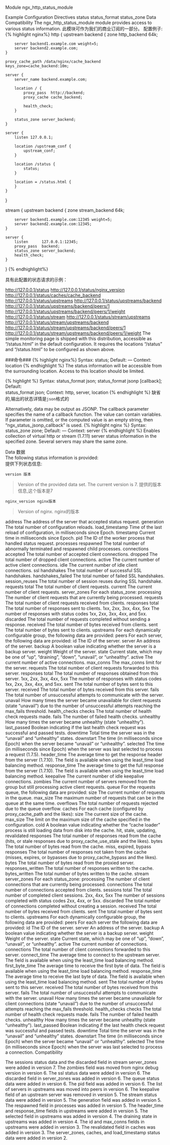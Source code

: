 Module ngx_http_status_module

Example Configuration
Directives
     status
     status_format
     status_zone
Data
Compatibility
The ngx_http_status_module module provides access to various status information.
  此模块可作为我们的商业订阅的一部分。
 配置例子:  
{% highlight nginx%}
http {
    upstream backend {
        zone http_backend 64k;

        server backend1.example.com weight=5;
        server backend2.example.com;
    }

    proxy_cache_path /data/nginx/cache_backend keys_zone=cache_backend:10m;

    server {
        server_name backend.example.com;

        location / {
            proxy_pass  http://backend;
            proxy_cache cache_backend;

            health_check;
        }

        status_zone server_backend;
    }

    server {
        listen 127.0.0.1;

        location /upstream_conf {
            upstream_conf;
        }

        location /status {
            status;
        }

        location = /status.html {
        }
    }
}

stream {
    upstream backend {
        zone stream_backend 64k;

        server backend1.example.com:12345 weight=5;
        server backend2.example.com:12345;
    }

    server {
        listen      127.0.0.1:12345;
        proxy_pass  backend;
        status_zone server_backend;
        health_check;
    }
}
{% endhighlight%}
  
  具有此配置的状态请求的示例：

http://127.0.0.1/status
http://127.0.0.1/status/nginx_version
http://127.0.0.1/status/caches/cache_backend
http://127.0.0.1/status/upstreams
http://127.0.0.1/status/upstreams/backend
http://127.0.0.1/status/upstreams/backend/peers/1
http://127.0.0.1/status/upstreams/backend/peers/1/weight
http://127.0.0.1/status/stream
http://127.0.0.1/status/stream/upstreams
http://127.0.0.1/status/stream/upstreams/backend
http://127.0.0.1/status/stream/upstreams/backend/peers/1
http://127.0.0.1/status/stream/upstreams/backend/peers/1/weight
The simple monitoring page is shipped with this distribution, accessible as “/status.html” in the default configuration. It requires the locations “/status” and “/status.html” to be configured as shown above.

###命令###
{% highlight nginx%}
Syntax:	status;
Default:	—
Context:	location
{% endhighlight %}
The status information will be accessible from the surrounding location. Access to this location should be limited.

{% highlight %}
Syntax:	status_format json;
status_format jsonp [callback];
Default:	
status_format json;
Context:	http, server, location
{% endhighlight %}
  缺省的,输出的状态详情是```json```格式的  
  
Alternatively, data may be output as JSONP. The callback parameter specifies the name of a callback function. The value can contain variables. If parameter is omitted, or the computed value is an empty string, then “ngx_status_jsonp_callback” is used.
{% highlight nginx %}
Syntax:	status_zone zone;
Default:	—
Context:	server
{% endhighlight %}
Enables collection of virtual http or stream (1.7.11) server status information in the specified zone. Several servers may share the same zone.

Data 数据  
The following status information is provided:  
  提供下列状态信息:
  
```version 版本```
> Version of the provided data set. The current version is 7.
> 提供的版本信息,这个版本是7    

```nginx_version nginx版本```
> Version of nginx. nginx的版本

address
The address of the server that accepted status request.
generation
The total number of configuration reloads.
load_timestamp
Time of the last reload of configuration, in milliseconds since Epoch.
timestamp
Current time in milliseconds since Epoch.
pid
The ID of the worker process that handled status request.
processes
respawned
The total number of abnormally terminated and respawned child processes.
connections
accepted
The total number of accepted client connections.
dropped
The total number of dropped client connections.
active
The current number of active client connections.
idle
The current number of idle client connections.
ssl
handshakes
The total number of successful SSL handshakes.
handshakes_failed
The total number of failed SSL handshakes.
session_reuses
The total number of session reuses during SSL handshake.
requests
total
The total number of client requests.
current
The current number of client requests.
server_zones
For each status_zone:
processing
The number of client requests that are currently being processed.
requests
The total number of client requests received from clients.
responses
total
The total number of responses sent to clients.
1xx, 2xx, 3xx, 4xx, 5xx
The number of responses with status codes 1xx, 2xx, 3xx, 4xx, and 5xx.
discarded
The total number of requests completed without sending a response.
received
The total number of bytes received from clients.
sent
The total number of bytes sent to clients.
upstreams
For each dynamically configurable group, the following data are provided:
peers
For each server, the following data are provided:
id
The ID of the server.
server
An address of the server.
backup
A boolean value indicating whether the server is a backup server.
weight
Weight of the server.
state
Current state, which may be one of “up”, “draining”, “down”, “unavail”, or “unhealthy”.
active
The current number of active connections.
max_conns
The max_conns limit for the server.
requests
The total number of client requests forwarded to this server.
responses
total
The total number of responses obtained from this server.
1xx, 2xx, 3xx, 4xx, 5xx
The number of responses with status codes 1xx, 2xx, 3xx, 4xx, and 5xx.
sent
The total number of bytes sent to this server.
received
The total number of bytes received from this server.
fails
The total number of unsuccessful attempts to communicate with the server.
unavail
How many times the server became unavailable for client requests (state “unavail”) due to the number of unsuccessful attempts reaching the max_fails threshold.
health_checks
checks
The total number of health check requests made.
fails
The number of failed health checks.
unhealthy
How many times the server became unhealthy (state “unhealthy”).
last_passed
Boolean indicating if the last health check request was successful and passed tests.
downtime
Total time the server was in the “unavail” and “unhealthy” states.
downstart
The time (in milliseconds since Epoch) when the server became “unavail” or “unhealthy”.
selected
The time (in milliseconds since Epoch) when the server was last selected to process a request (1.7.5).
header_time
The average time to get the response header from the server (1.7.10). The field is available when using the least_time load balancing method.
response_time
The average time to get the full response from the server (1.7.10). The field is available when using the least_time load balancing method.
keepalive
The current number of idle keepalive connections.
zombies
The current number of servers removed from the group but still processing active client requests.
queue
For the requests queue, the following data are provided:
size
The current number of requests in the queue.
max_size
The maximum number of requests that can be in the queue at the same time.
overflows
The total number of requests rejected due to the queue overflow.
caches
For each cache (configured by proxy_cache_path and the likes):
size
The current size of the cache.
max_size
The limit on the maximum size of the cache specified in the configuration.
cold
A boolean value indicating whether the “cache loader” process is still loading data from disk into the cache.
hit, stale, updating, revalidated
responses
The total number of responses read from the cache (hits, or stale responses due to proxy_cache_use_stale and the likes).
bytes
The total number of bytes read from the cache.
miss, expired, bypass
responses
The total number of responses not taken from the cache (misses, expires, or bypasses due to proxy_cache_bypass and the likes).
bytes
The total number of bytes read from the proxied server.
responses_written
The total number of responses written to the cache.
bytes_written
The total number of bytes written to the cache.
stream
server_zones
For each status_zone:
processing
The number of client connections that are currently being processed.
connections
The total number of connections accepted from clients.
sessions
total
The total number of completed client sessions.
2xx, 4xx, 5xx
The number of sessions completed with status codes 2xx, 4xx, or 5xx.
discarded
The total number of connections completed without creating a session.
received
The total number of bytes received from clients.
sent
The total number of bytes sent to clients.
upstreams
For each dynamically configurable group, the following data are provided:
peers
For each server the following data are provided:
id
The ID of the server.
server
An address of the server.
backup
A boolean value indicating whether the server is a backup server.
weight
Weight of the server.
state
Current state, which may be one of “up”, “down”, “unavail”, or “unhealthy”.
active
The current number of connections.
connections
The total number of client connections forwarded to this server.
connect_time
The average time to connect to the upstream server. The field is available when using the least_time load balancing method.
first_byte_time
The average time to receive the first byte of data. The field is available when using the least_time load balancing method.
response_time
The average time to receive the last byte of data. The field is available when using the least_time load balancing method.
sent
The total number of bytes sent to this server.
received
The total number of bytes received from this server.
fails
The total number of unsuccessful attempts to communicate with the server.
unavail
How many times the server became unavailable for client connections (state “unavail”) due to the number of unsuccessful attempts reaching the max_fails threshold.
health_checks
checks
The total number of health check requests made.
fails
The number of failed health checks.
unhealthy
How many times the server became unhealthy (state “unhealthy”).
last_passed
Boolean indicating if the last health check request was successful and passed tests.
downtime
Total time the server was in the “unavail” and “unhealthy” states.
downstart
The time (in milliseconds since Epoch) when the server became “unavail” or “unhealthy”.
selected
The time (in milliseconds since Epoch) when the server was last selected to process a connection.
Compatibility

The sessions status data and the discarded field in stream server_zones were added in version 7.
The zombies field was moved from nginx debug version in version 6.
The ssl status data were added in version 6.
The discarded field in server_zones was added in version 6.
The queue status data were added in version 6.
The pid field was added in version 6.
The list of servers in upstreams was moved into peers in version 6.
The keepalive field of an upstream server was removed in version 5.
The stream status data were added in version 5.
The generation field was added in version 5.
The respawned field in processes was added in version 5.
The header_time and response_time fields in upstreams were added in version 5.
The selected field in upstreams was added in version 4.
The draining state in upstreams was added in version 4.
The id and max_conns fields in upstreams were added in version 3.
The revalidated field in caches was added in version 3.
The server_zones, caches, and load_timestamp status data were added in version 2.
